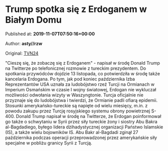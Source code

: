 
# Trump spotka się z Erdoganem w Białym Domu

Published at: **2019-11-07T07:50:16+00:00**

Author: **asty//rzw**

Original: [TVN24](https://www.tvn24.pl/wiadomosci-ze-swiata,2/donald-trump-i-recep-tayyip-erdogan-potwierdzili-spotkanie-w-bialym-domu,983567.html)

"Cieszę się, że zobaczę się z Erdoganem" - napisał w środę Donald Trump na Twitterze po telefonicznej rozmowie z tureckim prezydentem.
Do spotkania przywódców dojdzie 13 listopada, co potwierdziła w środę także kancelaria Erdogana.
Po tym, jak pod koniec października Izba Reprezentantów USA uznała za ludobójstwo rzeź Turcji na Ormianach w Imperium Osmańskim w czasie I wojny światowej, Erdogan nie wykluczał możliwości odwołania wizyty w Waszyngtonie.
Turcja oficjalnie nie przyznaje się do ludobójstwa i twierdzi, że Ormianie padli ofiarą epidemii.
Stosunki amerykańsko-tureckie są napięte od wielu miesięcy, m.in. z powodu zakupu przez Turcję rosyjskiego systemu obrony powietrznej S-400.
Donald Trump napisał w środę na Twitterze, że Erdogan poinformował go także o schwytaniu w Syrii przez siły tureckie żony i siostry Abu Bakra al-Bagdadiego, byłego lidera dżihadystycznej organizacji Państwo Islamskie (IS), a także wielu bojowników IS.
Abu Bakr al-Bagdadi zginął 27 października podczas operacji przeprowadzonej przez amerykańskie siły specjalne w pobliżu granicy Syrii z Turcją.

